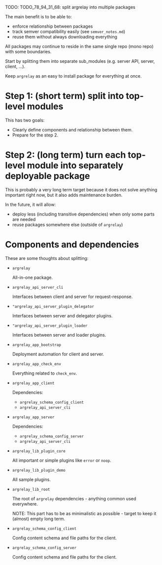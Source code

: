 
TODO: TODO_78_94_31_68: split argrelay into multiple packages

The main benefit is to be able to:
*   enforce relationship between packages
*   track semver compatibility easily (see `semver_notes.md`)
*   reuse them without always downloading everything

All packages may continue to reside in the same single repo (mono repo) with some boundaries.

Start by splitting them into separate sub_modules (e.g. server API, server, client, ...).

Keep `argrelay` as an easy to install package for everything at once.

# Step 1: (short term) split into top-level modules

This has two goals:
*   Clearly define components and relationship between them.
*   Prepare for the step 2.

# Step 2: (long term) turn each top-level module into separately deployable package

This is probably a very long term target because it does not solve anything important right now,
but it also adds maintenance burden.

In the future, it will allow:
*   deploy less (including transitive dependencies) when only some parts are needed
*   reuse packages somewhere else (outside of `argrelay`)

# Components and dependencies

These are some thoughts about splitting:

*   `argrelay`

    All-in-one package.

*   `argrelay_api_server_cli`

    Interfaces between client and server for request-response.

*   `"argrelay_api_server_plugin_delegator`

    Interfaces between server and delegator plugins.

*   `"argrelay_api_server_plugin_loader`

    Interfaces between server and loader plugins.

*   `argrelay_app_bootstrap`

    Deployment automation for client and server.

*   `argrelay_app_check_env`

    Everything related to `check_env`.

*   `argrelay_app_client`

    Dependencies:
    *   `argrelay_schema_config_client`
    *   `argrelay_api_server_cli`

*   `argrelay_app_server`

    Dependencies:
    *   `argrelay_schema_config_server`
    *   `argrelay_api_server_cli`

*   `argrelay_lib_plugin_core`

    All important or simple plugins like `error` or `noop`.

*   `argrelay_lib_plugin_demo`

    All sample plugins.

*   `argrelay_lib_root`

    The root of `argrelay` dependencies - anything common used everywhere.

    NOTE: This part has to be as minimalistic as possible - target to keep it (almost) empty long term.

*   `argrelay_schema_config_client`

    Config content schema and file paths for the client.

*   `argrelay_schema_config_server`

    Config content schema and file paths for the client.
